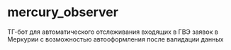 # mercury_observer
ТГ-бот для автоматического отслеживания входящих в ГВЭ заявок в Меркурии с возможностью автооформления после валидации данных

